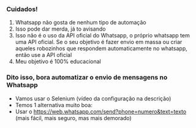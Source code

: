 ### Cuidados!
 
1. Whatsapp não gosta de nenhum tipo de automação
2. Isso pode dar merda, já to avisando
3. Isso não é o uso da API oficial do Whatsapp, o próprio whatsapp tem uma API oficial. Se o seu objetivo é fazer envio em massa ou criar aqueles robozinhos que respondem automaticamente no whatsapp, então use a API oficial
4. Meu objetivo é 100% educacional

### Dito isso, bora automatizar o envio de mensagens no Whatsapp

- Vamos usar o Selenium (vídeo da configuração na descrição)
- Temos 1 alternativa muito boa:
- Usar o https://web.whatsapp.com/send?phone=numero&text=texto (mais fácil, mais seguro, mas mais demorado)
